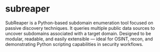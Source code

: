 # subreaper
SubReaper is a Python-based subdomain enumeration tool focused on passive discovery techniques. It queries multiple public data sources to uncover subdomains associated with a target domain. Designed to be modular, readable, and easily extensible — ideal for OSINT, recon, and demonstrating Python scripting capabilities in security workflows.
